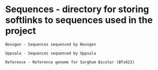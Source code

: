 # Sequences - directory for storing softlinks to sequences used in the project

	Novogen - Sequences sequenced by Novogen

	Uppsala - Sequences sequenced by Uppsala

	Reference - Reference genome for Sorghum Bicolor (BTx623)
